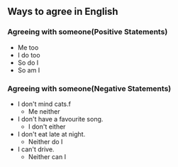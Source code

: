 ## Ways to agree in English

### Agreeing with someone(Positive Statements)

- Me too
- I do too
- So do I
- So am I

### Agreeing with someone(Negative Statements)

- I don't mind cats.f
  - Me neither
- I don't have a favourite song.
  - I don't either
- I don't eat late at night.
  - Neither do I
- I can't drive.
  - Neither can I